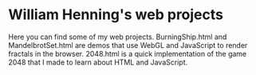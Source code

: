 # William Henning's web projects

Here you can find some of my web projects. BurningShip.html and MandelbrotSet.html are demos that use WebGL and JavaScript to render fractals in the browser. 2048.html is a quick implementation of the game 2048 that I made to learn about HTML and JavaScript.
